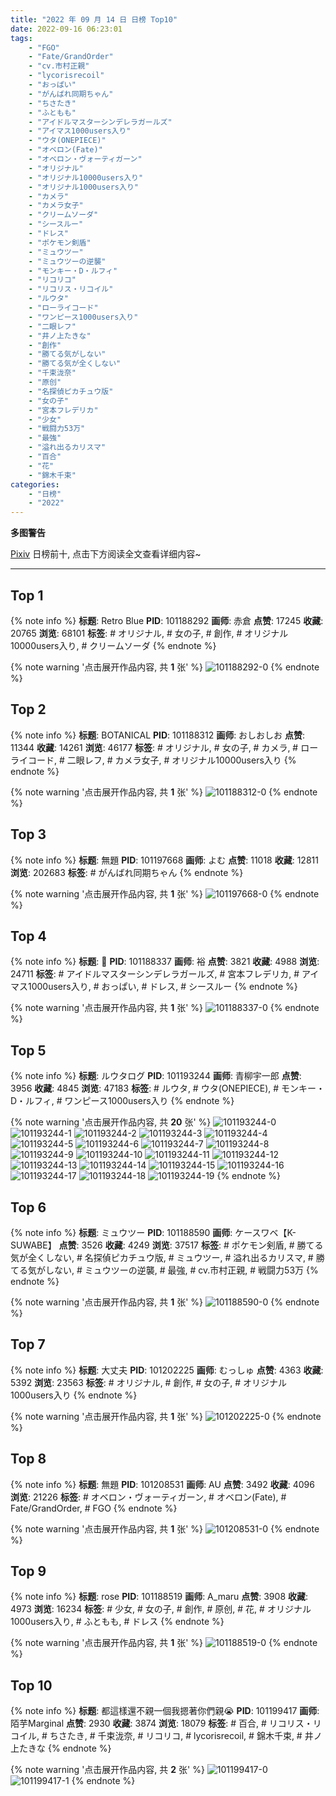 ```yaml
---
title: "2022 年 09 月 14 日 日榜 Top10"
date: 2022-09-16 06:23:01
tags:
    - "FGO"
    - "Fate/GrandOrder"
    - "cv.市村正親"
    - "lycorisrecoil"
    - "おっぱい"
    - "がんばれ同期ちゃん"
    - "ちさたき"
    - "ふともも"
    - "アイドルマスターシンデレラガールズ"
    - "アイマス1000users入り"
    - "ウタ(ONEPIECE)"
    - "オベロン(Fate)"
    - "オベロン・ヴォーティガーン"
    - "オリジナル"
    - "オリジナル10000users入り"
    - "オリジナル1000users入り"
    - "カメラ"
    - "カメラ女子"
    - "クリームソーダ"
    - "シースルー"
    - "ドレス"
    - "ポケモン剣盾"
    - "ミュウツー"
    - "ミュウツーの逆襲"
    - "モンキー・D・ルフィ"
    - "リコリコ"
    - "リコリス・リコイル"
    - "ルウタ"
    - "ローライコード"
    - "ワンピース1000users入り"
    - "二眼レフ"
    - "井ノ上たきな"
    - "創作"
    - "勝てる気がしない"
    - "勝てる気が全くしない"
    - "千束泷奈"
    - "原创"
    - "名探偵ピカチュウ版"
    - "女の子"
    - "宮本フレデリカ"
    - "少女"
    - "戦闘力53万"
    - "最強"
    - "溢れ出るカリスマ"
    - "百合"
    - "花"
    - "錦木千束"
categories:
    - "日榜"
    - "2022"
---
```


<i class="fa fa-triangle-exclamation"></i>**多图警告**<i class="fa fa-triangle-exclamation"></i>

[Pixiv](https://www.pixiv.net/) 日榜前十, 点击下方阅读全文查看详细内容~

<!-- more -->

---

## Top 1

{% note info %}
**标题**: Retro Blue
**PID**: 101188292 **画师**: 赤倉
**点赞**: 17245 **收藏**: 20765 **浏览**: 68101
**标签**: # オリジナル, # 女の子, # 創作, # オリジナル10000users入り, # クリームソーダ
{% endnote %}

{% note warning '点击展开作品内容, 共 **1** 张' %}
![101188292-0](https://i.pixiv.re/img-original/img/2022/09/13/00/00/01/101188292_p0.png)
{% endnote %}

## Top 2

{% note info %}
**标题**: BOTANICAL
**PID**: 101188312 **画师**: おしおしお
**点赞**: 11344 **收藏**: 14261 **浏览**: 46177
**标签**: # オリジナル, # 女の子, # カメラ, # ローライコード, # 二眼レフ, # カメラ女子, # オリジナル10000users入り
{% endnote %}

{% note warning '点击展开作品内容, 共 **1** 张' %}
![101188312-0](https://i.pixiv.re/img-original/img/2022/09/13/00/00/04/101188312_p0.png)
{% endnote %}

## Top 3

{% note info %}
**标题**: 無題
**PID**: 101197668 **画师**: よむ
**点赞**: 11018 **收藏**: 12811 **浏览**: 202683
**标签**: # がんばれ同期ちゃん
{% endnote %}

{% note warning '点击展开作品内容, 共 **1** 张' %}
![101197668-0](https://i.pixiv.re/img-original/img/2022/09/13/13/30/19/101197668_p0.png)
{% endnote %}

## Top 4

{% note info %}
**标题**: 💎
**PID**: 101188337 **画师**: 裕
**点赞**: 3821 **收藏**: 4988 **浏览**: 24711
**标签**: # アイドルマスターシンデレラガールズ, # 宮本フレデリカ, # アイマス1000users入り, # おっぱい, # ドレス, # シースルー
{% endnote %}

{% note warning '点击展开作品内容, 共 **1** 张' %}
![101188337-0](https://i.pixiv.re/img-original/img/2022/09/13/00/00/08/101188337_p0.jpg)
{% endnote %}

## Top 5

{% note info %}
**标题**: ルウタログ
**PID**: 101193244 **画师**: 青柳宇一郎
**点赞**: 3956 **收藏**: 4845 **浏览**: 47183
**标签**: # ルウタ, # ウタ(ONEPIECE), # モンキー・D・ルフィ, # ワンピース1000users入り
{% endnote %}

{% note warning '点击展开作品内容, 共 **20** 张' %}
![101193244-0](https://i.pixiv.re/img-original/img/2022/09/13/06/19/27/101193244_p0.jpg)
![101193244-1](https://i.pixiv.re/img-original/img/2022/09/13/06/19/27/101193244_p1.jpg)
![101193244-2](https://i.pixiv.re/img-original/img/2022/09/13/06/19/27/101193244_p2.jpg)
![101193244-3](https://i.pixiv.re/img-original/img/2022/09/13/06/19/27/101193244_p3.jpg)
![101193244-4](https://i.pixiv.re/img-original/img/2022/09/13/06/19/27/101193244_p4.jpg)
![101193244-5](https://i.pixiv.re/img-original/img/2022/09/13/06/19/27/101193244_p5.jpg)
![101193244-6](https://i.pixiv.re/img-original/img/2022/09/13/06/19/27/101193244_p6.jpg)
![101193244-7](https://i.pixiv.re/img-original/img/2022/09/13/06/19/27/101193244_p7.jpg)
![101193244-8](https://i.pixiv.re/img-original/img/2022/09/13/06/19/27/101193244_p8.jpg)
![101193244-9](https://i.pixiv.re/img-original/img/2022/09/13/06/19/27/101193244_p9.jpg)
![101193244-10](https://i.pixiv.re/img-original/img/2022/09/13/06/19/27/101193244_p10.jpg)
![101193244-11](https://i.pixiv.re/img-original/img/2022/09/13/06/19/27/101193244_p11.jpg)
![101193244-12](https://i.pixiv.re/img-original/img/2022/09/13/06/19/27/101193244_p12.jpg)
![101193244-13](https://i.pixiv.re/img-original/img/2022/09/13/06/19/27/101193244_p13.jpg)
![101193244-14](https://i.pixiv.re/img-original/img/2022/09/13/06/19/27/101193244_p14.jpg)
![101193244-15](https://i.pixiv.re/img-original/img/2022/09/13/06/19/27/101193244_p15.jpg)
![101193244-16](https://i.pixiv.re/img-original/img/2022/09/13/06/19/27/101193244_p16.jpg)
![101193244-17](https://i.pixiv.re/img-original/img/2022/09/13/06/19/27/101193244_p17.jpg)
![101193244-18](https://i.pixiv.re/img-original/img/2022/09/13/06/19/27/101193244_p18.jpg)
![101193244-19](https://i.pixiv.re/img-original/img/2022/09/13/06/19/27/101193244_p19.jpg)
{% endnote %}

## Top 6

{% note info %}
**标题**: ミュウツー
**PID**: 101188590 **画师**: ケースワベ【K-SUWABE】
**点赞**: 3526 **收藏**: 4249 **浏览**: 37517
**标签**: # ポケモン剣盾, # 勝てる気が全くしない, # 名探偵ピカチュウ版, # ミュウツー, # 溢れ出るカリスマ, # 勝てる気がしない, # ミュウツーの逆襲, # 最強, # cv.市村正親, # 戦闘力53万
{% endnote %}

{% note warning '点击展开作品内容, 共 **1** 张' %}
![101188590-0](https://i.pixiv.re/img-original/img/2022/09/13/00/03/16/101188590_p0.jpg)
{% endnote %}

## Top 7

{% note info %}
**标题**: 大丈夫
**PID**: 101202225 **画师**: むっしゅ
**点赞**: 4363 **收藏**: 5392 **浏览**: 23563
**标签**: # オリジナル, # 創作, # 女の子, # オリジナル1000users入り
{% endnote %}

{% note warning '点击展开作品内容, 共 **1** 张' %}
![101202225-0](https://i.pixiv.re/img-original/img/2022/09/13/19/00/01/101202225_p0.png)
{% endnote %}

## Top 8

{% note info %}
**标题**: 無題
**PID**: 101208531 **画师**: AU
**点赞**: 3492 **收藏**: 4096 **浏览**: 21226
**标签**: # オベロン・ヴォーティガーン, # オベロン(Fate), # Fate/GrandOrder, # FGO
{% endnote %}

{% note warning '点击展开作品内容, 共 **1** 张' %}
![101208531-0](https://i.pixiv.re/img-original/img/2022/09/13/23/08/28/101208531_p0.jpg)
{% endnote %}

## Top 9

{% note info %}
**标题**: rose
**PID**: 101188519 **画师**: A_maru
**点赞**: 3908 **收藏**: 4973 **浏览**: 16234
**标签**: # 少女, # 女の子, # 創作, # 原创, # 花, # オリジナル1000users入り, # ふともも, # ドレス
{% endnote %}

{% note warning '点击展开作品内容, 共 **1** 张' %}
![101188519-0](https://i.pixiv.re/img-original/img/2022/09/13/00/01/26/101188519_p0.jpg)
{% endnote %}

## Top 10

{% note info %}
**标题**: 都這樣還不親一個我摁著你們親😭
**PID**: 101199417 **画师**: 陌芋Marginal
**点赞**: 2930 **收藏**: 3874 **浏览**: 18079
**标签**: # 百合, # リコリス・リコイル, # ちさたき, # 千束泷奈, # リコリコ, # lycorisrecoil, # 錦木千束, # 井ノ上たきな
{% endnote %}

{% note warning '点击展开作品内容, 共 **2** 张' %}
![101199417-0](https://i.pixiv.re/img-original/img/2022/09/13/16/08/43/101199417_p0.jpg)
![101199417-1](https://i.pixiv.re/img-original/img/2022/09/13/16/08/43/101199417_p1.jpg)
{% endnote %}
